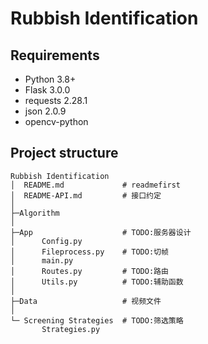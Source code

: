 # Rubbish Identification

## Requirements

- Python 3.8+
- Flask 3.0.0
- requests 2.28.1
- json 2.0.9
- opencv-python

## Project structure

```shell
Rubbish Identification
│  README.md             # readmefirst
│  README-API.md         # 接口约定
│
├─Algorithm              
│
├─App                    # TODO:服务器设计
│      Config.py
│      Fileprocess.py    # TODO:切帧
│      main.py
│      Routes.py         # TODO:路由
│      Utils.py          # TODO:辅助函数
│
├─Data                   # 视频文件
│
└─ Screening Strategies  # TODO:筛选策略
       Strategies.py     
```
